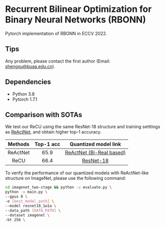 # Recurrent Bilinear Optimization for Binary Neural Networks (RBONN)
Pytorch implementation of RBONN in ECCV 2022.
## Tips

Any problem, please contact the first author (Email: shengxu@buaa.edu.cn). 

## Dependencies
* Python 3.8
* Pytorch 1.7.1

## Comparison with SOTAs

We test our ReCU using the same ResNet-18 structure and training setttings as [ReActNet](https://github.com/liuzechun/ReActNet), and obtain higher top-1 accuracy.

| Methods | Top-1 acc | Quantized model link |
|:-------:|:---------:|:--------------------:|
|ReActNet |  65.9     | [ReActNet (Bi-Real based)](https://github.com/liuzechun/ReActNet#models) |
| ReCU    |  66.4     | [ResNet-18](https://drive.google.com/drive/folders/1vukw5yU0gLQlERmI9_dE4R4V1eg59mEI?usp=sharing)        |


To verify the performance of our quantized models with ReActNet-like structure on ImageNet, please use the following command:
```bash
cd imagenet_two-stage && python -u evaluate.py \
python -u main.py \
--gpus 0 \
-e [best_model_path] \
--model resnet18_1w1a \
--data_path [DATA_PATH] \
--dataset imagenet \
-bt 256 \
```

